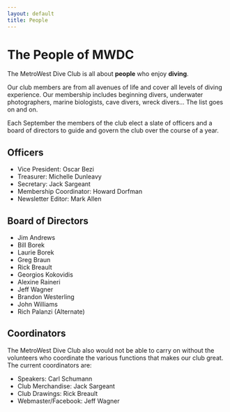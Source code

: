```yaml
---
layout: default
title: People
---
```


# The People of MWDC

The MetroWest Dive Club is all about **people** who enjoy **diving**.

Our club members are from all avenues of life and cover all levels of
diving experience. Our membership includes beginning divers,
underwater photographers, marine biologists, cave divers, wreck
divers... The list goes on and on.

Each September the members of the club elect a slate of officers and a
board of directors to guide and govern the club over the course of a
year.

## Officers

- Vice President: Oscar Bezi
- Treasurer: Michelle Dunleavy
- Secretary: Jack Sargeant
- Membership Coordinator: Howard Dorfman
- Newsletter Editor: Mark Allen

## Board of Directors

- Jim Andrews
- Bill Borek
- Laurie Borek
- Greg Braun
- Rick Breault
- Georgios Kokovidis
- Alexine Raineri
- Jeff Wagner
- Brandon Westerling
- John Williams
- Rich Palanzi (Alternate)

## Coordinators

The MetroWest Dive Club also would not be able to carry on without the
volunteers who coordinate the various functions that makes our club great. The
current coordinators are:

- Speakers: Carl Schumann
- Club Merchandise: Jack Sargeant
- Club Drawings: Rick Breault
- Webmaster/Facebook: Jeff Wagner
